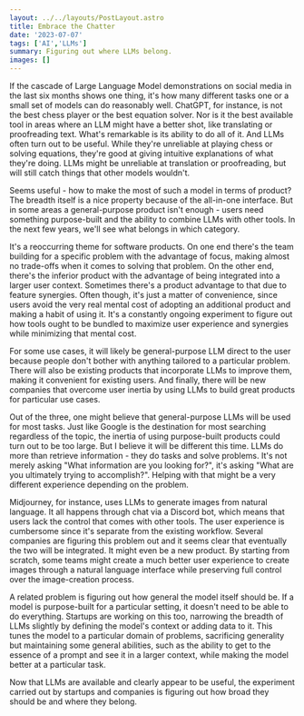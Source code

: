 ```yaml
---
layout: ../../layouts/PostLayout.astro
title: Embrace the Chatter
date: '2023-07-07'
tags: ['AI','LLMs']
summary: Figuring out where LLMs belong.
images: []
---
```

If the cascade of Large Language Model demonstrations on social media in the last six months shows one thing, it's how many different tasks one or a small set of models can do reasonably well. ChatGPT, for instance, is not the best chess player or the best equation solver. Nor is it the best available tool in areas where an LLM might have a better shot, like translating or proofreading text. What's remarkable is its ability to do all of it. And LLMs often turn out to be useful. While they're unreliable at playing chess or solving equations, they're good at giving intuitive explanations of what they're doing. LLMs might be unreliable at translation or proofreading, but will still catch things that other models wouldn't.

Seems useful - how to make the most of such a model in terms of product? The breadth itself is a nice property because of the all-in-one interface. But in some areas a general-purpose product isn't enough - users need something purpose-built and the ability to combine LLMs with other tools. In the next few years, we'll see what belongs in which category.

It's a reoccurring theme for software products. On one end there's the team building for a specific problem with the advantage of focus, making almost no trade-offs when it comes to solving that problem. On the other end, there's the inferior product with the advantage of being integrated into a larger user context. Sometimes there's a product advantage to that due to feature synergies. Often though, it's just a matter of convenience, since users avoid the very real mental cost of adopting an additional product and making a habit of using it. It's a constantly ongoing experiment to figure out how tools ought to be bundled to maximize user experience and synergies while minimizing that mental cost.

For some use cases, it will likely be general-purpose LLM direct to the user because people don't bother with anything tailored to a particular problem. There will also be existing products that incorporate LLMs to improve them, making it convenient for existing users. And finally, there will be new companies that overcome user inertia by using LLMs to build great products for particular use cases.

Out of the three, one might believe that general-purpose LLMs will be used for most tasks. Just like Google is the destination for most searching regardless of the topic, the inertia of using purpose-built products could turn out to be too large. But I believe it will be different this time. LLMs do more than retrieve information - they do tasks and solve problems. It's not merely asking "What information are you looking for?", it's asking "What are you ultimately trying to accomplish?". Helping with that might be a very different experience depending on the problem.

Midjourney, for instance, uses LLMs to generate images from natural language. It all happens through chat via a Discord bot, which means that users lack the control that comes with other tools. The user experience is cumbersome since it's separate from the existing workflow. Several companies are figuring this problem out and it seems clear that eventually the two will be integrated. It might even be a new product. By starting from scratch, some teams might create a much better user experience to create images through a natural language interface while preserving full control over the image-creation process.

A related problem is figuring out how general the model itself should be. If a model is purpose-built for a particular setting, it doesn't need to be able to do everything. Startups are working on this too, narrowing the breadth of LLMs slightly by defining the model's context or adding data to it. This tunes the model to a particular domain of problems, sacrificing generality but maintaining some general abilities, such as the ability to get to the essence of a prompt and see it in a larger context, while making the model better at a particular task.

Now that LLMs are available and clearly appear to be useful, the experiment carried out by startups and companies is figuring out how broad they should be and where they belong.
